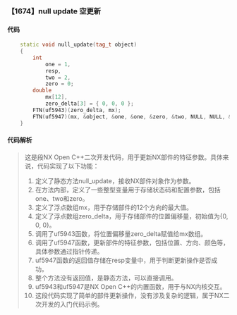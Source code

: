 ### 【1674】null update 空更新

#### 代码

```cpp
    static void null_update(tag_t object)  
    {  
        int  
            one = 1,  
            resp,  
            two = 2,  
            zero = 0;  
        double  
            mx[12],  
            zero_delta[3] = { 0, 0, 0 };  
        FTN(uf5943)(zero_delta, mx);  
        FTN(uf5947)(mx, &object, &one, &one, &zero, &two, NULL, NULL, &resp);  
    }

```

#### 代码解析

> 这是段NX Open C++二次开发代码，用于更新NX部件的特征参数。具体来说，代码实现了以下功能：
>
> 1. 定义了静态方法null_update，接收NX部件对象作为参数。
> 2. 在方法内部，定义了一些整型变量用于存储状态码和配置参数，包括one、two和zero。
> 3. 定义了浮点数组mx，用于存储部件的12个方向的最大值。
> 4. 定义了浮点数组zero_delta，用于存储部件的位置偏移量，初始值为{0, 0, 0}。
> 5. 调用了uf5943函数，将位置偏移量zero_delta赋值给mx数组。
> 6. 调用了uf5947函数，更新部件的特征参数，包括位置、方向、颜色等，具体参数通过指针传递。
> 7. uf5947函数的返回值存储在resp变量中，用于判断更新操作是否成功。
> 8. 整个方法没有返回值，是静态方法，可以直接调用。
> 9. uf5943和uf5947是NX Open C++的内置函数，用于与NX内核交互。
> 10. 这段代码实现了简单的部件更新操作，没有涉及复杂的逻辑，属于NX二次开发的入门代码示例。
>
